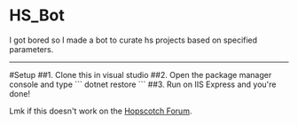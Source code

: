 # HS_Bot
I got bored so I made a bot to curate hs projects based on specified parameters.
<hr>
#Setup
##1.
Clone this in visual studio
##2.
Open the package manager console and type
```
dotnet restore
```
##3.
Run on IIS Express and you're done!


Lmk if this doesn't work on the [Hopscotch Forum](https://forum.gethopscotch.com/u/DogIcing).
